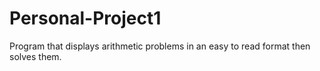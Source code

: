 # Personal-Project1

Program that displays arithmetic problems in an easy to read format then solves them.
